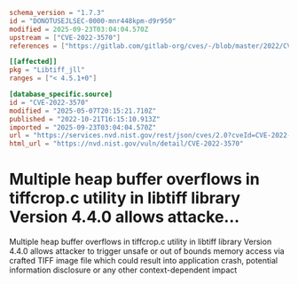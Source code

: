 ```toml
schema_version = "1.7.3"
id = "DONOTUSEJLSEC-0000-mnr448kpm-d9r950"
modified = 2025-09-23T03:04:04.570Z
upstream = ["CVE-2022-3570"]
references = ["https://gitlab.com/gitlab-org/cves/-/blob/master/2022/CVE-2022-3570.json", "https://gitlab.com/libtiff/libtiff/-/commit/bd94a9b383d8755a27b5a1bc27660b8ad10b094c", "https://gitlab.com/libtiff/libtiff/-/issues/381", "https://gitlab.com/libtiff/libtiff/-/issues/386", "https://lists.debian.org/debian-lts-announce/2023/01/msg00018.html", "https://security.netapp.com/advisory/ntap-20230203-0002/", "https://www.debian.org/security/2023/dsa-5333", "https://gitlab.com/gitlab-org/cves/-/blob/master/2022/CVE-2022-3570.json", "https://gitlab.com/libtiff/libtiff/-/commit/bd94a9b383d8755a27b5a1bc27660b8ad10b094c", "https://gitlab.com/libtiff/libtiff/-/issues/381", "https://gitlab.com/libtiff/libtiff/-/issues/386", "https://lists.debian.org/debian-lts-announce/2023/01/msg00018.html", "https://security.netapp.com/advisory/ntap-20230203-0002/", "https://www.debian.org/security/2023/dsa-5333"]

[[affected]]
pkg = "Libtiff_jll"
ranges = ["< 4.5.1+0"]

[database_specific.source]
id = "CVE-2022-3570"
modified = "2025-05-07T20:15:21.710Z"
published = "2022-10-21T16:15:10.913Z"
imported = "2025-09-23T03:04:04.570Z"
url = "https://services.nvd.nist.gov/rest/json/cves/2.0?cveId=CVE-2022-3570"
html_url = "https://nvd.nist.gov/vuln/detail/CVE-2022-3570"
```

# Multiple heap buffer overflows in tiffcrop.c utility in libtiff library Version 4.4.0 allows attacke...

Multiple heap buffer overflows in tiffcrop.c utility in libtiff library Version 4.4.0 allows attacker to trigger unsafe or out of bounds memory access via crafted TIFF image file which could result into application crash, potential information disclosure or any other context-dependent impact

